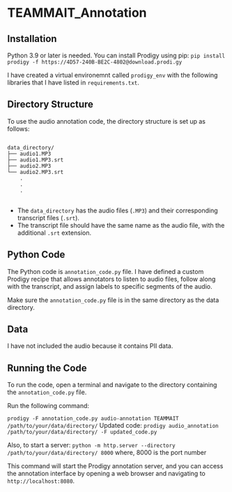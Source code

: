 # TEAMMAIT_Annotation

## Installation

Python 3.9 or later is needed. You can install Prodigy using pip:
`pip install prodigy -f https://4D57-240B-BE2C-4802@download.prodi.gy`

I have created a virtual environemnt called `prodigy_env` with the following libraries that I have listed in `requirements.txt`.

## Directory Structure

To use the audio annotation code, the directory structure is set up as follows:
<pre>
<code>
data_directory/
├── audio1.MP3
├── audio1.MP3.srt
├── audio2.MP3
└── audio2.MP3.srt
    .
    .
    .
</code>
</pre>

- The `data_directory` has the audio files (`.MP3`) and their corresponding transcript files (`.srt`).
- The transcript file should have the same name as the audio file, with the additional `.srt` extension.

## Python Code

The Python code is `annotation_code.py` file. I have defined a custom Prodigy recipe that allows annotators to listen to audio files, follow along with the transcript, and assign labels to specific segments of the audio.

Make sure the `annotation_code.py` file is in the same directory as the data directory.

## Data
I have not included the audio because it contains PII data.

## Running the Code

To run the code, open a terminal and navigate to the directory containing the `annotation_code.py` file.

Run the following command:

`prodigy -F annotation_code.py audio-annotation TEAMMAIT /path/to/your/data/directory/`
Updated code: 
`prodigy audio_annotation /path/to/your/data/directory/ -F updated_code.py`

Also, to start a server:
`python -m http.server --directory /path/to/your/data/directory/ 8000`
where, 8000 is the port number

This command will start the Prodigy annotation server, and you can access the annotation interface by opening a web browser and navigating to `http://localhost:8080`.
